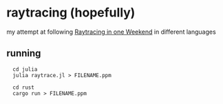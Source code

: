 # raytracing (hopefully)

my attempt at following [Raytracing in one Weekend](https://raytracing.github.io/books/RayTracingInOneWeekend.html) in different languages

## running
```
  cd julia
  julia raytrace.jl > FILENAME.ppm
```
```
  cd rust
  cargo run > FILENAME.ppm
```
